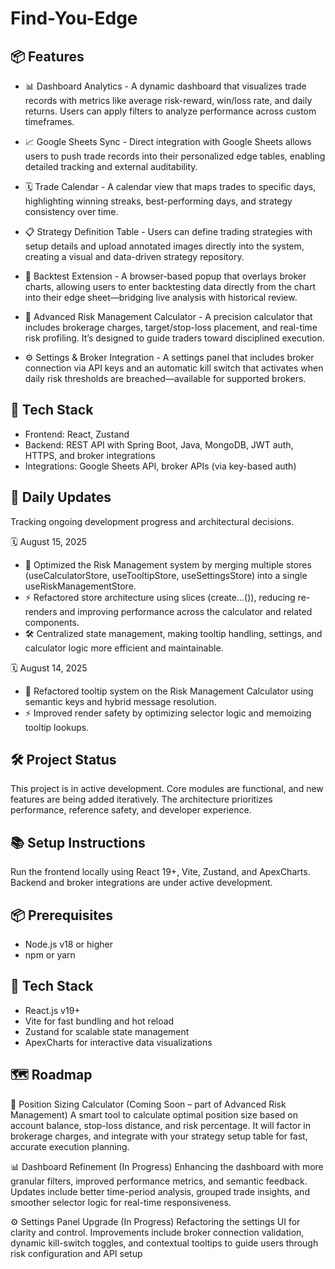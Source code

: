 # Find-You-Edge

## 📦 Features
- 📊 Dashboard Analytics -
A dynamic dashboard that visualizes trade records with metrics like average risk-reward, win/loss rate, and daily returns. Users can apply filters to analyze performance across custom timeframes.

- 📈 Google Sheets Sync -
Direct integration with Google Sheets allows users to push trade records into their personalized edge tables, enabling detailed tracking and external auditability.

- 🗓️ Trade Calendar -
A calendar view that maps trades to specific days, highlighting winning streaks, best-performing days, and strategy consistency over time.

- 📋 Strategy Definition Table -
Users can define trading strategies with setup details and upload annotated images directly into the system, creating a visual and data-driven strategy repository.

- 🧪 Backtest Extension -
A browser-based popup that overlays broker charts, allowing users to enter backtesting data directly from the chart into their edge sheet—bridging live analysis with historical review.

- 📐 Advanced Risk Management Calculator -
A precision calculator that includes brokerage charges, target/stop-loss placement, and real-time risk profiling. It’s designed to guide traders toward disciplined execution.

- ⚙️ Settings & Broker Integration -
A settings panel that includes broker connection via API keys and an automatic kill switch that activates when daily risk thresholds are breached—available for supported brokers.

## 🧱 Tech Stack

- Frontend: React, Zustand
- Backend: REST API with Spring Boot, Java, MongoDB, JWT auth, HTTPS, and broker integrations
- Integrations: Google Sheets API, broker APIs (via key-based auth)

## 📌 Daily Updates

Tracking ongoing development progress and architectural decisions.

🗓️ August 15, 2025
- 🧠 Optimized the Risk Management system by merging multiple stores (useCalculatorStore, useTooltipStore, useSettingsStore) into a single useRiskManagementStore.
- ⚡ Refactored store architecture using slices (create...()), reducing re-renders and improving performance across the calculator and related components.
- 🛠️ Centralized state management, making tooltip handling, settings, and calculator logic more efficient and maintainable.

🗓️ August 14, 2025
- 🧠 Refactored tooltip system on the Risk Management Calculator using semantic keys and hybrid message resolution.
- ⚡ Improved render safety by optimizing selector logic and memoizing tooltip lookups.

## 🛠️ Project Status
This project is in active development. Core modules are functional, and new features are being added iteratively. The architecture prioritizes performance, reference safety, and developer experience.

## 📚 Setup Instructions
Run the frontend locally using React 19+, Vite, Zustand, and ApexCharts. Backend and broker integrations are under active development.

## 📦 Prerequisites
- Node.js v18 or higher
- npm or yarn
  
## 🔧 Tech Stack
- React.js v19+
- Vite for fast bundling and hot reload
- Zustand for scalable state management
- ApexCharts for interactive data visualizations

## 🗺️ Roadmap
📐 Position Sizing Calculator (Coming Soon – part of Advanced Risk Management)
A smart tool to calculate optimal position size based on account balance, stop-loss distance, and risk percentage. It will factor in brokerage charges, and integrate with    your strategy setup table for fast, accurate execution planning.

📊 Dashboard Refinement (In Progress)
Enhancing the dashboard with more granular filters, improved performance metrics, and semantic feedback. Updates include better time-period analysis, grouped trade insights, and smoother selector logic for real-time responsiveness.

⚙️ Settings Panel Upgrade (In Progress)
Refactoring the settings UI for clarity and control. Improvements include broker connection validation, dynamic kill-switch toggles, and contextual tooltips to guide users through risk configuration and API setup
